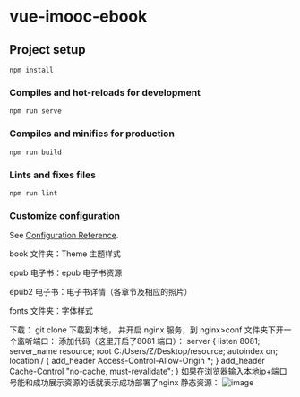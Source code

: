 # vue-imooc-ebook

## Project setup
```
npm install
```

### Compiles and hot-reloads for development
```
npm run serve
```

### Compiles and minifies for production
```
npm run build
```

### Lints and fixes files
```
npm run lint
```

### Customize configuration
See [Configuration Reference](https://cli.vuejs.org/config/).

book 文件夹：Theme 主题样式

epub 电子书：epub 电子书资源

epub2 电子书：电子书详情（各章节及相应的照片）

fonts 文件夹：字体样式

下载：
git clone 下载到本地，
并开启 nginx 服务，到 nginx>conf 文件夹下开一个监听端口：
添加代码（这里开启了8081 端口）：
    server {
          listen 8081;
          server_name resource;
          root C:/Users/Z/Desktop/resource;
          autoindex on;
          location / {
                add_header Access-Control-Allow-Origin *;
          }
          add_header Cache-Control "no-cache, must-revalidate";
    }
如果在浏览器输入本地ip+端口号能和成功展示资源的话就表示成功部署了nginx 静态资源：
![image](https://user-images.githubusercontent.com/99474694/168407554-764b27f4-65e7-488c-9be8-b4e91b2525a8.png)
